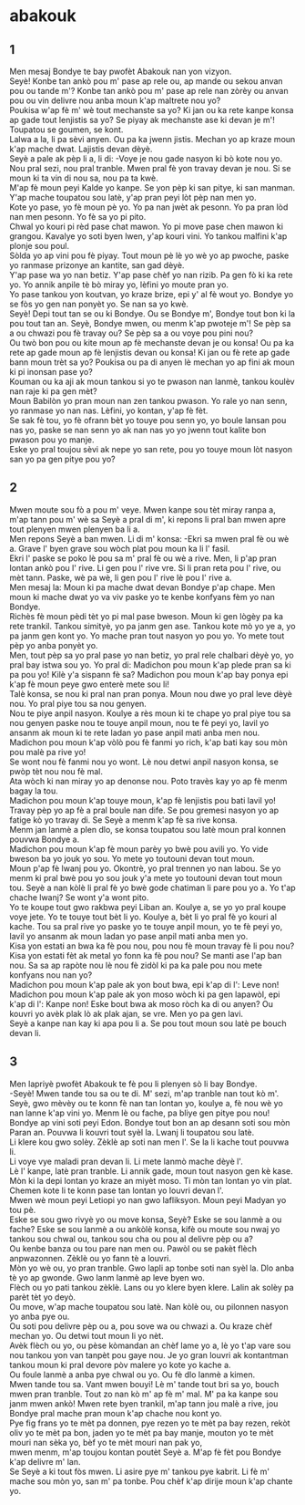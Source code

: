 <h1 class='title'>abakouk</h1>
<h2 class='chapter'>1</h2>
<div class='block'>
<div class='verse'>Men mesaj Bondye te bay pwofèt Abakouk nan yon vizyon.</div>
<div class='verse'>Seyè! Konbe tan ankò pou m' pase ap rele ou, ap mande ou sekou anvan pou ou tande m'? Konbe tan ankò pou m' pase ap rele nan zòrèy ou anvan pou ou vin delivre nou anba moun k'ap maltrete nou yo?</div>
<div class='verse'>Poukisa w'ap fè m' wè tout mechanste sa yo? Ki jan ou ka rete kanpe konsa ap gade tout lenjistis sa yo? Se piyay ak mechanste ase ki devan je m'! Toupatou se goumen, se kont.</div>
<div class='verse'>Lalwa a la, li pa sèvi anyen. Ou pa ka jwenn jistis. Mechan yo ap kraze moun k'ap mache dwat. Lajistis devan dèyè.</div>
<div class='verse'>Seyè a pale ak pèp li a, li di: -Voye je nou gade nasyon ki bò kote nou yo. Nou pral sezi, nou pral tranble. Mwen pral fè yon travay devan je nou. Si se moun ki ta vin di nou sa, nou pa ta kwè.</div>
<div class='verse'>M'ap fè moun peyi Kalde yo kanpe. Se yon pèp ki san pitye, ki san manman. Y'ap mache toupatou sou latè, y'ap pran peyi lòt pèp nan men yo.</div>
<div class='verse'>Kote yo pase, yo fè moun pè yo. Yo pa nan jwèt ak pesonn. Yo pa pran lòd nan men pesonn. Yo fè sa yo pi pito.</div>
<div class='verse'>Chwal yo kouri pi rèd pase chat mawon. Yo pi move pase chen mawon ki grangou. Kavalye yo soti byen lwen, y'ap kouri vini. Yo tankou malfini k'ap plonje sou poul.</div>
<div class='verse'>Sòlda yo ap vini pou fè piyay. Tout moun pè lè yo wè yo ap pwoche, paske yo ranmase prizonye an kantite, san gad dèyè.</div>
<div class='verse'>Y'ap pase wa yo nan betiz. Y'ap pase chèf yo nan rizib. Pa gen fò ki ka rete yo. Yo annik anpile tè bò miray yo, lèfini yo moute pran yo.</div>
<div class='verse'>Yo pase tankou yon koutvan, yo kraze brize, epi y' al fè wout yo. Bondye yo se fòs yo gen nan ponyèt yo. Se nan sa yo kwè.</div>
<div class='verse'>Seyè! Depi tout tan se ou ki Bondye. Ou se Bondye m', Bondye tout bon ki la pou tout tan an. Seyè, Bondye mwen, ou menm k'ap pwoteje m'! Se pèp sa a ou chwazi pou fè travay ou? Se pèp sa a ou voye pou pini nou?</div>
<div class='verse'>Ou twò bon pou ou kite moun ap fè mechanste devan je ou konsa! Ou pa ka rete ap gade moun ap fè lenjistis devan ou konsa! Ki jan ou fè rete ap gade bann moun trèt sa yo? Poukisa ou pa di anyen lè mechan yo ap fini ak moun ki pi inonsan pase yo?</div>
<div class='verse'>Kouman ou ka aji ak moun tankou si yo te pwason nan lanmè, tankou koulèv nan raje ki pa gen mèt?</div>
<div class='verse'>Moun Babilòn yo pran moun nan zen tankou pwason. Yo rale yo nan senn, yo ranmase yo nan nas. Lèfini, yo kontan, y'ap fè fèt.</div>
<div class='verse'>Se sak fè tou, yo fè ofrann bèt yo touye pou senn yo, yo boule lansan pou nas yo, paske se nan senn yo ak nan nas yo yo jwenn tout kalite bon pwason pou yo manje.</div>
<div class='verse'>Eske yo pral toujou sèvi ak nepe yo san rete, pou yo touye moun lòt nasyon san yo pa gen pitye pou yo?</div>
</div>
<h2 class='chapter'>2</h2>
<div class='block'>
<div class='verse'>Mwen moute sou fò a pou m' veye. Mwen kanpe sou tèt miray ranpa a, m'ap tann pou m' wè sa Seyè a pral di m', ki repons li pral ban mwen apre tout plenyen mwen plenyen ba li a.</div>
<div class='verse'>Men repons Seyè a ban mwen. Li di m' konsa: -Ekri sa mwen pral fè ou wè a. Grave l' byen grave sou wòch plat pou moun ka li l' fasil.</div>
<div class='verse'>Ekri l' paske se poko lè pou sa m' pral fè ou wè a rive. Men, li p'ap pran lontan ankò pou l' rive. Li gen pou l' rive vre. Si li pran reta pou l' rive, ou mèt tann. Paske, wè pa wè, li gen pou l' rive lè pou l' rive a.</div>
<div class='verse'>Men mesaj la: Moun ki pa mache dwat devan Bondye p'ap chape. Men moun ki mache dwat yo va viv paske yo te kenbe konfyans fèm yo nan Bondye.</div>
<div class='verse'>Richès fè moun pèdi tèt yo pi mal pase bweson. Moun ki gen lògèy pa ka rete trankil. Tankou simityè, yo pa janm gen ase. Tankou kote mò yo ye a, yo pa janm gen kont yo. Yo mache pran tout nasyon yo pou yo. Yo mete tout pèp yo anba ponyèt yo.</div>
<div class='verse'>Men, tout pèp sa yo pral pase yo nan betiz, yo pral rele chalbari dèyè yo, yo pral bay istwa sou yo. Yo pral di: Madichon pou moun k'ap plede pran sa ki pa pou yo! Kilè y'a sispann fè sa? Madichon pou moun k'ap bay ponya epi k'ap fè moun peye gwo enterè mete sou li!</div>
<div class='verse'>Talè konsa, se nou ki pral nan pran ponya. Moun nou dwe yo pral leve dèyè nou. Yo pral piye tou sa nou genyen.</div>
<div class='verse'>Nou te piye anpil nasyon. Koulye a rès moun ki te chape yo pral piye tou sa nou genyen paske nou te touye anpil moun, nou te fè peyi yo, lavil yo ansanm ak moun ki te rete ladan yo pase anpil mati anba men nou.</div>
<div class='verse'>Madichon pou moun k'ap vòlò pou fè fanmi yo rich, k'ap bati kay sou mòn pou malè pa rive yo!</div>
<div class='verse'>Se wont nou fè fanmi nou yo wont. Lè nou detwi anpil nasyon konsa, se pwòp tèt nou nou fè mal.</div>
<div class='verse'>Ata wòch ki nan miray yo ap denonse nou. Poto travès kay yo ap fè menm bagay la tou.</div>
<div class='verse'>Madichon pou moun k'ap touye moun, k'ap fè lenjistis pou bati lavil yo!</div>
<div class='verse'>Travay pèp yo ap fè a pral boule nan dife. Se pou gremesi nasyon yo ap fatige kò yo travay di. Se Seyè a menm k'ap fè sa rive konsa.</div>
<div class='verse'>Menm jan lanmè a plen dlo, se konsa toupatou sou latè moun pral konnen pouvwa Bondye a.</div>
<div class='verse'>Madichon pou moun k'ap fè moun parèy yo bwè pou avili yo. Yo vide bweson ba yo jouk yo sou. Yo mete yo toutouni devan tout moun.</div>
<div class='verse'>Moun p'ap fè lwanj pou yo. Okontrè, yo pral trennen yo nan labou. Se yo menm ki pral bwè pou yo sou jouk y'a mete yo toutouni devan tout moun tou. Seyè a nan kòlè li pral fè yo bwè gode chatiman li pare pou yo a. Yo t'ap chache lwanj? Se wont y'a wont pito.</div>
<div class='verse'>Yo te koupe tout gwo rakbwa peyi Liban an. Koulye a, se yo yo pral koupe voye jete. Yo te touye tout bèt li yo. Koulye a, bèt li yo pral fè yo kouri al kache. Tou sa pral rive yo paske yo te touye anpil moun, yo te fè peyi yo, lavil yo ansanm ak moun ladan yo pase anpil mati anba men yo.</div>
<div class='verse'>Kisa yon estati an bwa ka fè pou nou, pou nou fè moun travay fè li pou nou? Kisa yon estati fèt ak metal yo fonn ka fè pou nou? Se manti ase l'ap ban nou. Sa sa ap rapòte nou lè nou fè zidòl ki pa ka pale pou nou mete konfyans nou nan yo?</div>
<div class='verse'>Madichon pou moun k'ap pale ak yon bout bwa, epi k'ap di l': Leve non! Madichon pou moun k'ap pale ak yon moso wòch ki pa gen lapawòl, epi k'ap di l': Kanpe non! Eske bout bwa ak moso ròch ka di ou anyen? Ou kouvri yo avèk plak lò ak plak ajan, se vre. Men yo pa gen lavi.</div>
<div class='verse'>Seyè a kanpe nan kay ki apa pou li a. Se pou tout moun sou latè pe bouch devan li.</div>
</div>
<h2 class='chapter'>3</h2>
<div class='block'>
<div class='verse'>Men lapriyè pwofèt Abakouk te fè pou li plenyen sò li bay Bondye.</div>
<div class='verse'>-Seyè! Mwen tande tou sa ou te di. M' sezi, m'ap tranble nan tout kò m'. Seyè, gwo mèvèy ou te konn fè nan tan lontan yo, koulye a, fè nou wè yo nan lanne k'ap vini yo. Menm lè ou fache, pa bliye gen pitye pou nou!</div>
<div class='verse'>Bondye ap vini soti peyi Edon. Bondye tout bon an ap desann soti sou mòn Paran an. Pouvwa li kouvri tout syèl la. Lwanj li toupatou sou latè.</div>
<div class='verse'>Li klere kou gwo solèy. Zèklè ap soti nan men l'. Se la li kache tout pouvwa li.</div>
<div class='verse'>Li voye vye maladi pran devan li. Li mete lanmò mache dèyè l'.</div>
<div class='verse'>Lè l' kanpe, latè pran tranble. Li annik gade, moun tout nasyon gen kè kase. Mòn ki la depi lontan yo kraze an miyèt moso. Ti mòn tan lontan yo vin plat. Chemen kote li te konn pase tan lontan yo louvri devan l'.</div>
<div class='verse'>Mwen wè moun peyi Letiopi yo nan gwo lafliksyon. Moun peyi Madyan yo tou pè.</div>
<div class='verse'>Eske se sou gwo rivyè yo ou move konsa, Seyè? Eske se sou lanmè a ou fache? Eske se sou lanmè a ou ankòlè konsa, kifè ou moute sou nwaj yo tankou sou chwal ou, tankou sou cha ou pou al delivre pèp ou a?</div>
<div class='verse'>Ou kenbe banza ou tou pare nan men ou. Pawòl ou se pakèt flèch anpwazonnen. Zèklè ou yo fann tè a louvri.</div>
<div class='verse'>Mòn yo wè ou, yo pran tranble. Gwo lapli ap tonbe soti nan syèl la. Dlo anba tè yo ap gwonde. Gwo lanm lanmè ap leve byen wo.</div>
<div class='verse'>Flèch ou yo pati tankou zèklè. Lans ou yo klere byen klere. Lalin ak solèy pa parèt tèt yo deyò.</div>
<div class='verse'>Ou move, w'ap mache toupatou sou latè. Nan kòlè ou, ou pilonnen nasyon yo anba pye ou.</div>
<div class='verse'>Ou soti pou delivre pèp ou a, pou sove wa ou chwazi a. Ou kraze chèf mechan yo. Ou detwi tout moun li yo nèt.</div>
<div class='verse'>Avèk flèch ou yo, ou pèse kòmandan an chèf lame yo a, lè yo t'ap vare sou nou tankou yon van tanpèt pou gaye nou. Je yo gran louvri ak kontantman tankou moun ki pral devore pòv malere yo kote yo kache a.</div>
<div class='verse'>Ou foule lanmè a anba pye chwal ou yo. Ou fè dlo lanmè a kimen.</div>
<div class='verse'>Mwen tande tou sa. Vant mwen bouyi! Lè m' tande tout bri sa yo, bouch mwen pran tranble. Tout zo nan kò m' ap fè m' mal. M' pa ka kanpe sou janm mwen ankò! Mwen rete byen trankil, m'ap tann jou malè a rive, jou Bondye pral mache pran moun k'ap chache nou kont yo.</div>
<div class='verse'>Pye fig frans yo te mèt pa donnen, pye rezen yo te mèt pa bay rezen, rekòt oliv yo te mèt pa bon, jaden yo te mèt pa bay manje, mouton yo te mèt mouri nan sèka yo, bèf yo te mèt mouri nan pak yo,</div>
<div class='verse'>mwen menm, m'ap toujou kontan poutèt Seyè a. M'ap fè fèt pou Bondye k'ap delivre m' lan.</div>
<div class='verse'>Se Seyè a ki tout fòs mwen. Li asire pye m' tankou pye kabrit. Li fè m' mache sou mòn yo, san m' pa tonbe. Pou chèf k'ap dirije moun k'ap chante yo.</div>
</div>